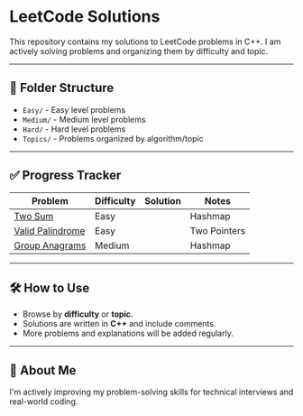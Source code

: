 # LeetCode Solutions

This repository contains my solutions to LeetCode problems in C++. I am actively solving problems and organizing them by difficulty and topic.

---

## 📂 Folder Structure
- `Easy/` - Easy level problems
- `Medium/` - Medium level problems
- `Hard/` - Hard level problems
- `Topics/` - Problems organized by algorithm/topic

---

## ✅ Progress Tracker
| Problem | Difficulty | Solution | Notes |
|---------|------------|----------|-------|
| [Two Sum](https://leetcode.com/problems/two-sum/) | Easy || Hashmap |
| [Valid Palindrome](https://leetcode.com/problems/valid-palindrome/) | Easy |  | Two Pointers |
| [Group Anagrams](https://leetcode.com/problems/group-anagrams/) | Medium |  | Hashmap |

---

## 🛠️ How to Use
- Browse by **difficulty** or **topic.**
- Solutions are written in **C++** and include comments.
- More problems and explanations will be added regularly.

---

## 🚀 About Me
I'm actively improving my problem-solving skills for technical interviews and real-world coding.


